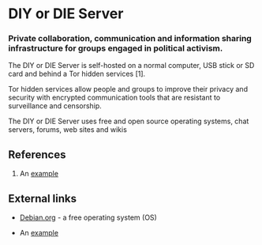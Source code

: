 # DIY or DIE Server

### Private collaboration, communication and information sharing infrastructure for groups engaged in political activism.

The DIY or DIE Server is self-hosted on a normal computer, USB stick or SD card and behind a Tor hidden services [1].

Tor hidden services allow people and groups to improve their privacy and security with encrypted communication tools that are resistant to surveillance and censorship.

The DIY or DIE Server uses free and open source operating systems, chat servers, forums, web sites and wikis

## References

1.  An [example](http://url.com/ "Title")


## External links

*   [Debian.org](http://www.debian.org/ "Debian.org") - a free operating system (OS)

*   An [example](http://url.com/ "Title")
